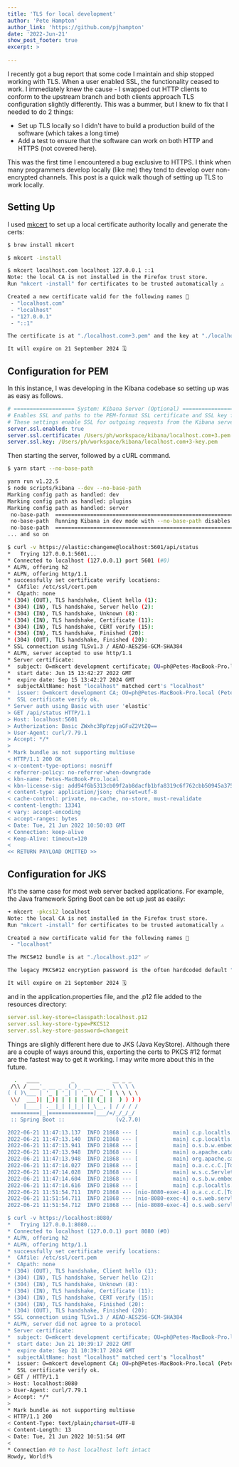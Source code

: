 ```yaml
---
title: 'TLS for local development'
author: 'Pete Hampton'
author_link: 'https://github.com/pjhampton'
date: '2022-Jun-21'
show_post_footer: true
excerpt: >
  
---
```


I recently got a bug report that some code I maintain and ship stopped working with TLS. 
When a user enabled SSL, the functionality ceased to work. 
I immediately knew the cause - I swapped out HTTP clients to conform to the upstream branch and both clients approach TLS configuration slightly differently. This was a bummer, but I knew to fix that I needed to do 2 things: 

  - Set up TLS locally so I didn't have to build a production build of the software (which takes a long time)
  - Add a test to ensure that the software can work on both HTTP and HTTPS (not covered here).

This was the first time I encountered a bug exclusive to HTTPS. 
I think when many programmers develop locally (like me) they tend to develop over non-encrypted channels.
This post is a quick walk though of setting up TLS to work locally.

## Setting Up

I used [mkcert](https://github.com/FiloSottile/mkcert) to set up a local certificate authority locally and generate the certs:

```sh
$ brew install mkcert

$ mkcert -install

$ mkcert localhost.com localhost 127.0.0.1 ::1
Note: the local CA is not installed in the Firefox trust store.
Run "mkcert -install" for certificates to be trusted automatically ⚠️

Created a new certificate valid for the following names 📜
 - "localhost.com"
 - "localhost"
 - "127.0.0.1"
 - "::1"

The certificate is at "./localhost.com+3.pem" and the key at "./localhost.com+3-key.pem" ✅

It will expire on 21 September 2024 🗓
```

## Configuration for PEM

In this instance, I was developing in the Kibana codebase so setting up was as easy as follows.

```yml
# =================== System: Kibana Server (Optional) ===================
# Enables SSL and paths to the PEM-format SSL certificate and SSL key files, respectively.
# These settings enable SSL for outgoing requests from the Kibana server to the browser.
server.ssl.enabled: true
server.ssl.certificate: /Users/ph/workspace/kibana/localhost.com+3.pem
server.ssl.key: /Users/ph/workspace/kibana/localhost.com+3-key.pem
```

Then starting the server, followed by a cURL command. 


```sh
$ yarn start --no-base-path

yarn run v1.22.5
$ node scripts/kibana --dev --no-base-path
Marking config path as handled: dev
Marking config path as handled: plugins
Marking config path as handled: server
 no-base-path  ====================================================================================================
 no-base-path  Running Kibana in dev mode with --no-base-path disables several useful features and is not recommended
 no-base-path  ====================================================================================================
... and so on

$ curl -v https://elastic:changeme@localhost:5601/api/status
*   Trying 127.0.0.1:5601...
* Connected to localhost (127.0.0.1) port 5601 (#0)
* ALPN, offering h2
* ALPN, offering http/1.1
* successfully set certificate verify locations:
*  CAfile: /etc/ssl/cert.pem
*  CApath: none
* (304) (OUT), TLS handshake, Client hello (1):
* (304) (IN), TLS handshake, Server hello (2):
* (304) (IN), TLS handshake, Unknown (8):
* (304) (IN), TLS handshake, Certificate (11):
* (304) (IN), TLS handshake, CERT verify (15):
* (304) (IN), TLS handshake, Finished (20):
* (304) (OUT), TLS handshake, Finished (20):
* SSL connection using TLSv1.3 / AEAD-AES256-GCM-SHA384
* ALPN, server accepted to use http/1.1
* Server certificate:
*  subject: O=mkcert development certificate; OU=ph@Petes-MacBook-Pro.local (Pete Hampton)
*  start date: Jun 15 13:42:27 2022 GMT
*  expire date: Sep 15 13:42:27 2024 GMT
*  subjectAltName: host "localhost" matched cert's "localhost"
*  issuer: O=mkcert development CA; OU=ph@Petes-MacBook-Pro.local (Pete Hampton); CN=mkcert ph@Petes-MacBook-Pro.local (Pete Hampton)
*  SSL certificate verify ok.
* Server auth using Basic with user 'elastic'
> GET /api/status HTTP/1.1
> Host: localhost:5601
> Authorization: Basic ZWxhc3RpYzpjaGFuZ2VtZQ==
> User-Agent: curl/7.79.1
> Accept: */*
> 
* Mark bundle as not supporting multiuse
< HTTP/1.1 200 OK
< x-content-type-options: nosniff
< referrer-policy: no-referrer-when-downgrade
< kbn-name: Petes-MacBook-Pro.local
< kbn-license-sig: add94f6b5313cb09f2ab8dacfb1bfa8319c6f762cbb50945a37584ab6de9cd33
< content-type: application/json; charset=utf-8
< cache-control: private, no-cache, no-store, must-revalidate
< content-length: 13341
< vary: accept-encoding
< accept-ranges: bytes
< Date: Tue, 21 Jun 2022 10:50:03 GMT
< Connection: keep-alive
< Keep-Alive: timeout=120
< 
<< RETURN PAYLOAD OMITTED >>        
```

## Configuration for JKS

It's the same case for most web server backed applications. 
For example, the Java framework Spring Boot can be set up just as easily:

```sh
➜ mkcert -pkcs12 localhost
Note: the local CA is not installed in the Firefox trust store.
Run "mkcert -install" for certificates to be trusted automatically ⚠️

Created a new certificate valid for the following names 📜
 - "localhost"

The PKCS#12 bundle is at "./localhost.p12" ✅

The legacy PKCS#12 encryption password is the often hardcoded default "changeit" ℹ️

It will expire on 21 September 2024 🗓
```

and in the application.properties file, and the .p12 file added to the resources directory:

```yml
server.ssl.key-store=classpath:localhost.p12
server.ssl.key-store-type=PKCS12
server.ssl.key-store-password=changeit
```

Things are slighly different here due to JKS (Java KeyStore). 
Although there are a couple of ways around this, exporting the certs to PKCS #12 format are the fastest way to get it working.
I may write more about this in the future. 

```sh
  .   ____          _            __ _ _
 /\\ / ___'_ __ _ _(_)_ __  __ _ \ \ \ \
( ( )\___ | '_ | '_| | '_ \/ _` | \ \ \ \
 \\/  ___)| |_)| | | | | || (_| |  ) ) ) )
  '  |____| .__|_| |_|_| |_\__, | / / / /
 =========|_|==============|___/=/_/_/_/
 :: Spring Boot ::                (v2.7.0)

2022-06-21 11:47:13.137  INFO 21868 --- [           main] c.p.localtls.LocalTlsApplication         : Starting LocalTlsApplication using Java 11.0.11 on Petes-MacBook-Pro.local with PID 21868 (/Users/ph/Downloads/local-tls/build/classes/java/main started by ph in /Users/ph/Downloads/local-tls)
2022-06-21 11:47:13.140  INFO 21868 --- [           main] c.p.localtls.LocalTlsApplication         : No active profile set, falling back to 1 default profile: "default"
2022-06-21 11:47:13.941  INFO 21868 --- [           main] o.s.b.w.embedded.tomcat.TomcatWebServer  : Tomcat initialized with port(s): 8080 (https)
2022-06-21 11:47:13.948  INFO 21868 --- [           main] o.apache.catalina.core.StandardService   : Starting service [Tomcat]
2022-06-21 11:47:13.948  INFO 21868 --- [           main] org.apache.catalina.core.StandardEngine  : Starting Servlet engine: [Apache Tomcat/9.0.63]
2022-06-21 11:47:14.027  INFO 21868 --- [           main] o.a.c.c.C.[Tomcat].[localhost].[/]       : Initializing Spring embedded WebApplicationContext
2022-06-21 11:47:14.028  INFO 21868 --- [           main] w.s.c.ServletWebServerApplicationContext : Root WebApplicationContext: initialization completed in 840 ms
2022-06-21 11:47:14.604  INFO 21868 --- [           main] o.s.b.w.embedded.tomcat.TomcatWebServer  : Tomcat started on port(s): 8080 (https) with context path ''
2022-06-21 11:47:14.616  INFO 21868 --- [           main] c.p.localtls.LocalTlsApplication         : Started LocalTlsApplication in 2.001 seconds (JVM running for 2.343)
2022-06-21 11:51:54.711  INFO 21868 --- [nio-8080-exec-4] o.a.c.c.C.[Tomcat].[localhost].[/]       : Initializing Spring DispatcherServlet 'dispatcherServlet'
2022-06-21 11:51:54.711  INFO 21868 --- [nio-8080-exec-4] o.s.web.servlet.DispatcherServlet        : Initializing Servlet 'dispatcherServlet'
2022-06-21 11:51:54.712  INFO 21868 --- [nio-8080-exec-4] o.s.web.servlet.DispatcherServlet        : Completed initialization in 1 ms

$ curl -v https://localhost:8080/                       
*   Trying 127.0.0.1:8080...
* Connected to localhost (127.0.0.1) port 8080 (#0)
* ALPN, offering h2
* ALPN, offering http/1.1
* successfully set certificate verify locations:
*  CAfile: /etc/ssl/cert.pem
*  CApath: none
* (304) (OUT), TLS handshake, Client hello (1):
* (304) (IN), TLS handshake, Server hello (2):
* (304) (IN), TLS handshake, Unknown (8):
* (304) (IN), TLS handshake, Certificate (11):
* (304) (IN), TLS handshake, CERT verify (15):
* (304) (IN), TLS handshake, Finished (20):
* (304) (OUT), TLS handshake, Finished (20):
* SSL connection using TLSv1.3 / AEAD-AES256-GCM-SHA384
* ALPN, server did not agree to a protocol
* Server certificate:
*  subject: O=mkcert development certificate; OU=ph@Petes-MacBook-Pro.local (Pete Hampton); CN=localhost
*  start date: Jun 21 10:39:17 2022 GMT
*  expire date: Sep 21 10:39:17 2024 GMT
*  subjectAltName: host "localhost" matched cert's "localhost"
*  issuer: O=mkcert development CA; OU=ph@Petes-MacBook-Pro.local (Pete Hampton); CN=mkcert ph@Petes-MacBook-Pro.local (Pete Hampton)
*  SSL certificate verify ok.
> GET / HTTP/1.1
> Host: localhost:8080
> User-Agent: curl/7.79.1
> Accept: */*
> 
* Mark bundle as not supporting multiuse
< HTTP/1.1 200 
< Content-Type: text/plain;charset=UTF-8
< Content-Length: 13
< Date: Tue, 21 Jun 2022 10:51:54 GMT
< 
* Connection #0 to host localhost left intact
Howdy, World!%   
```
